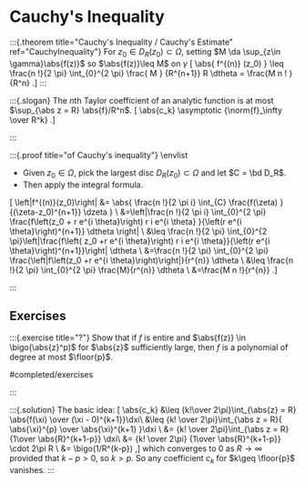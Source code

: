 # Cauchy's Inequality

:::{.theorem title="Cauchy's Inequality / Cauchy's Estimate" ref="CauchyInequality"}
For $z_0 \in D_R(z_0) \subset \Omega$, setting $M \da \sup_{z\in \gamma}\abs{f(z)}$ so $\abs{f(z)}\leq M$ on $\gamma$
\[
\abs{ f^{(n)} (z_0) } 
\leq \frac{n !}{2 \pi} \int_{0}^{2 \pi} \frac{ M } {R^{n+1}} R \dtheta
= \frac{M n ! }{R^n} 
.\]
:::

:::{.slogan}
The $n$th Taylor coefficient of an analytic function is at most $\sup_{\abs z = R} \abs{f}/R^n$.
\[
\abs{c_k} \asymptotic {\norm{f}_\infty \over R^k}
.\]

:::

:::{.proof title="of Cauchy's inequality"}
\envlist
- Given $z_0\in \Omega$, pick the largest disc $D_R(z_0) \subset \Omega$ and let $C = \bd D_R$.
- Then apply the integral formula.

\[
\left|f^{(n)}(z_0)\right|
&= \abs{ \frac{n !}{2 \pi i} \int_{C} \frac{f(\zeta) }{(\zeta-z_0)^{n+1}} \dzeta } \\
&=\left|\frac{n !}{2 \pi i} \int_{0}^{2 \pi} \frac{f\left(z_0 + r e^{i \theta}\right) r i e^{i \theta} }{\left(r e^{i \theta}\right)^{n+1}} \dtheta \right| \\
&\leq \frac{n !}{2 \pi} \int_{0}^{2 \pi}\left|\frac{f\left( z_0 +r e^{i \theta}\right) r i e^{i \theta}}{\left(r e^{i \theta}\right)^{n+1}}\right| \dtheta \\ 
&=\frac{n !}{2 \pi} \int_{0}^{2 \pi} \frac{\left|f\left(z_0 +r e^{i \theta}\right)\right|}{r^{n}} \dtheta \\
&\leq \frac{n !}{2 \pi} \int_{0}^{2 \pi} \frac{M}{r^{n}} \dtheta \\
&=\frac{M n !}{r^{n}} 
.\]

:::

## Exercises

:::{.exercise title="?"} 
Show that if $f$ is entire and $\abs{f(z)} \in \bigo(\abs{z}^p)$ for $\abs{z}$ sufficiently large, then $f$ is a polynomial of degree at most $\floor{p}$.

#completed/exercises

:::

:::{.solution}
The basic idea:
\[
\abs{c_k} 
&\leq {k!\over 2\pi}\int_{\abs{z} = R} \abs{f(\xi) \over (\xi - 0)^{k+1}}\dxi\\
&\leq {k! \over 2\pi}\int_{\abs z = R}{ \abs{\xi}^{p} \over \abs{\xi}^{k+1} }\dxi \\
&= {k! \over 2\pi}\int_{\abs z = R} {1\over \abs{R}^{k+1-p}} \dxi\\
&= {k! \over 2\pi} {1\over \abs{R}^{k+1-p}} \cdot 2\pi R \\
&= \bigo(1/R^{k-p})
,\]
which converges to $0$ as $R\to \infty$ provided that $k-p>0$, so $k>p$.
So any coefficient $c_k$ for $k\geq \floor{p}$ vanishes.
:::


